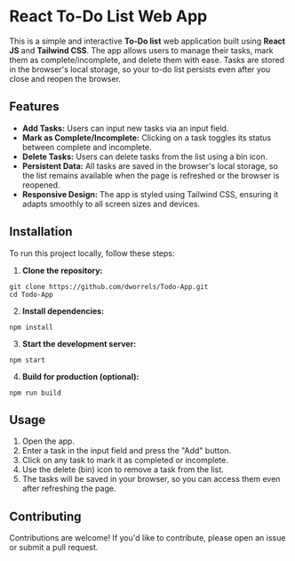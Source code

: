 # React To-Do List Web App
This is a simple and interactive **To-Do list** web application built using **React JS** and **Tailwind CSS**. The app allows users to manage their tasks, mark them as complete/incomplete, and delete them with ease. Tasks are stored in the browser's local storage, so your to-do list persists even after you close and reopen the browser.

## Features
- **Add Tasks:** Users can input new tasks via an input field.
- **Mark as Complete/Incomplete:** Clicking on a task toggles its status between complete and incomplete.
- **Delete Tasks:** Users can delete tasks from the list using a bin icon.
- **Persistent Data:** All tasks are saved in the browser's local storage, so the list remains available when the page is refreshed or the browser is reopened.
- **Responsive Design:** The app is styled using Tailwind CSS, ensuring it adapts smoothly to all screen sizes and devices.

## Installation
To run this project locally, follow these steps:

1. **Clone the repository:**
```
git clone https://github.com/dworrels/Todo-App.git
cd Todo-App
```
2. **Install dependencies:**
```
npm install
```
3. **Start the development server:**
```
npm start
```
4. **Build for production (optional):**
```
npm run build
```

## Usage
1. Open the app.
2. Enter a task in the input field and press the "Add" button.
3. Click on any task to mark it as completed or incomplete.
4. Use the delete (bin) icon to remove a task from the list.
5. The tasks will be saved in your browser, so you can access them even after refreshing the page.

## Contributing
Contributions are welcome! If you'd like to contribute, please open an issue or submit a pull request.
